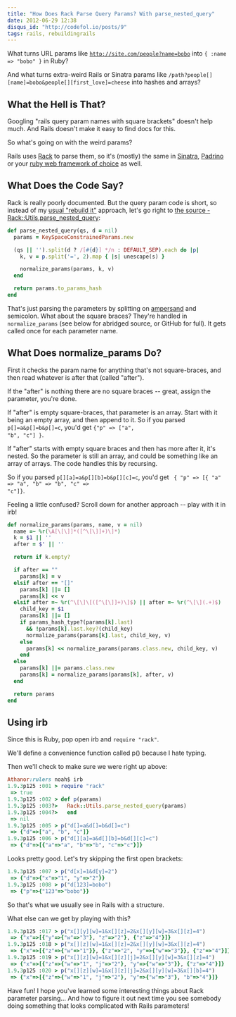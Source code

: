 ```yaml
---
title: "How Does Rack Parse Query Params? With parse_nested_query"
date: 2012-06-29 12:38
disqus_id: "http://codefol.io/posts/9"
tags: rails, rebuildingrails
---
```

What turns URL params like <code>http://site.com/people?name=bobo</code> into <code>{ :name => "bobo" }</code> in Ruby?

And what turns extra-weird Rails or Sinatra params like <code>/path?people[][name]=bobo&people[][first_love]=cheese</code> into hashes and arrays?

<h2>What the Hell is That?</h2>

Googling "rails query param names with square brackets" doesn't help much. And Rails doesn't make it easy to find docs for this.

So what's going on with the weird params?

Rails uses <a href="http://rack.github.com">Rack</a> to parse them, so it's (mostly) the same in <a href="http://sinatrarb.com">Sinatra</a>, <a href="http://padrinorb.com">Padrino</a> or your <a href="http://rebuilding-rails.com">ruby web framework of choice</a> as well.

<h2> What Does the Code Say? </h2>

Rack is really poorly documented. But the query param code is short, so instead of my <a href="http://rebuilding-rails.com">usual &quot;rebuild it&quot;</a> approach, let's go right to <a href="https://github.com/rack/rack/blob/master/lib/rack/utils.rb">the source - Rack::Utils.parse\_nested\_query</a>:

``` ruby
def parse_nested_query(qs, d = nil)
  params = KeySpaceConstrainedParams.new

  (qs || '').split(d ? /[#{d}] */n : DEFAULT_SEP).each do |p|
    k, v = p.split('=', 2).map { |s| unescape(s) }

    normalize_params(params, k, v)
  end

  return params.to_params_hash
end
```

That's just parsing the parameters by splitting on <a href="http://en.wikipedia.org/wiki/Ampersand">ampersand</a> and semicolon. What about the square braces?  They're handled in <code>normalize_params</code> (see below for abridged source, or GitHub for full). It gets called once for each parameter name.

<h2> What Does normalize_params Do? </h2>

First it checks the param name for anything that's not square-braces, and then read whatever is after that (called "after").

If the "after" is nothing there are no square braces -- great, assign the parameter, you're done.

If "after" is empty square-braces, that parameter is an array. Start with it being an empty array, and then append to it. So if you parsed <code>p[]=a&amp;p[]=b&amp;p[]=c</code>, you'd get <code>{&quot;p&quot; =&gt; [&quot;a&quot;, &quot;b&quot;, &quot;c&quot;] }</code>.

If "after" starts with empty square braces and then has more after it, it's nested. So the parameter is still an array, and could be something like an array of arrays. The code handles this by recursing.

So if you parsed <code>p[][a]=a&amp;p[][b]=b&amp;p[][c]=c</code>, you'd get <code> { &quot;p&quot; =&gt; [{ &quot;a&quot; =&gt; &quot;a&quot;, &quot;b&quot; =&gt; &quot;b&quot;, &quot;c&quot; =&gt; &quot;c&quot;]}</code>.

Feeling a little confused?  Scroll down for another approach -- play with it in irb!

``` ruby
def normalize_params(params, name, v = nil)
  name =~ %r(\A[\[\]]*([^\[\]]+)\]*)
  k = $1 || ''
  after = $' || ''

  return if k.empty?

  if after == ""
    params[k] = v
  elsif after == "[]"
    params[k] ||= []
    params[k] << v
  elsif after =~ %r(^\[\]\[([^\[\]]+)\]$) || after =~ %r(^\[\](.+)$)
    child_key = $1
    params[k] ||= []
    if params_hash_type?(params[k].last)
      && !params[k].last.key?(child_key)
      normalize_params(params[k].last, child_key, v)
    else
      params[k] << normalize_params(params.class.new, child_key, v)
    end
  else
    params[k] ||= params.class.new
    params[k] = normalize_params(params[k], after, v)
  end

  return params
end
```

<h2> Using irb </h2>

Since this is Ruby, pop open irb and <code>require "rack"</code>.

We'll define a convenience function called p() because I hate typing.

Then we'll check to make sure we were right up above:

``` ruby
Athanor:rulers noah$ irb
1.9.3p125 :001 > require "rack"
 => true 
1.9.3p125 :002 > def p(params)
1.9.3p125 :003?>   Rack::Utils.parse_nested_query(params)
1.9.3p125 :004?>   end
 => nil 
1.9.3p125 :005 > p("d[]=a&d[]=b&d[]=c")
 => {"d"=>["a", "b", "c"]}
1.9.3p125 :006 > p("d[][a]=a&d[][b]=b&d[][c]=c")
 => {"d"=>[{"a"=>"a", "b"=>"b", "c"=>"c"}]}
```

Looks pretty good. Let's try skipping the first open brackets:

```ruby
1.9.3p125 :007 > p("d[x]=1&d[y]=2")
 => {"d"=>{"x"=>"1", "y"=>"2"}}
1.9.3p125 :008 > p("d[123]=bobo")
 => {"p"=>{"123"=>"bobo"}} 
```

So that's what we usually see in Rails with a structure.

What else can we get by playing with this?

```ruby
1.9.3p125 :017 > p("x[][y][w]=1&x[][z]=2&x[][y][w]=3&x[][z]=4")
 => {"x"=>[{"y"=>{"w"=>"3"}, "z"=>"2"}, {"z"=>"4"}]} 
1.9.3p125 :018 > p("x[][z][w]=1&x[][z]=2&x[][y][w]=3&x[][z]=4")
 => {"x"=>[{"z"=>{"w"=>"1"}}, {"z"=>"2", "y"=>{"w"=>"3"}}, {"z"=>"4"}]} 
1.9.3p125 :019 > p("x[][z][w]=1&x[][z][j]=2&x[][y][w]=3&x[][z]=4")
 => {"x"=>[{"z"=>{"w"=>"1", "j"=>"2"}, "y"=>{"w"=>"3"}}, {"z"=>"4"}]} 
1.9.3p125 :020 > p("x[][z][w]=1&x[][z][j]=2&x[][y][w]=3&x[][b]=4")
 => {"x"=>[{"z"=>{"w"=>"1", "j"=>"2"}, "y"=>{"w"=>"3"}, "b"=>"4"}]} 
```

Have fun!  I hope you've learned some interesting things about Rack parameter parsing... And how to figure it out next time you see somebody doing something that looks complicated with Rails parameters!

